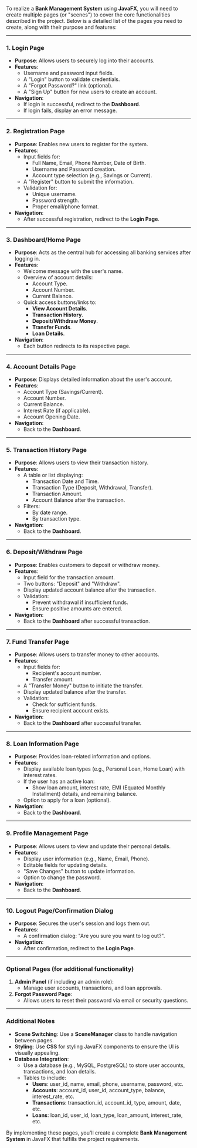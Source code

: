 To realize a **Bank Management System** using **JavaFX**, you will need to create multiple pages (or "scenes") to cover the core functionalities described in the project. Below is a detailed list of the pages you need to create, along with their purpose and features:

---

### 1. **Login Page**
   - **Purpose**: Allows users to securely log into their accounts.
   - **Features**:
     - Username and password input fields.
     - A "Login" button to validate credentials.
     - A "Forgot Password?" link (optional).
     - A "Sign Up" button for new users to create an account.
   - **Navigation**:
     - If login is successful, redirect to the **Dashboard**.
     - If login fails, display an error message.

---

### 2. **Registration Page**
   - **Purpose**: Enables new users to register for the system.
   - **Features**:
     - Input fields for:
       - Full Name, Email, Phone Number, Date of Birth.
       - Username and Password creation.
       - Account type selection (e.g., Savings or Current).
     - A "Register" button to submit the information.
     - Validation for:
       - Unique username.
       - Password strength.
       - Proper email/phone format.
   - **Navigation**:
     - After successful registration, redirect to the **Login Page**.

---

### 3. **Dashboard/Home Page**
   - **Purpose**: Acts as the central hub for accessing all banking services after logging in.
   - **Features**:
     - Welcome message with the user's name.
     - Overview of account details:
       - Account Type.
       - Account Number.
       - Current Balance.
     - Quick access buttons/links to:
       - **View Account Details**.
       - **Transaction History**.
       - **Deposit/Withdraw Money**.
       - **Transfer Funds**.
       - **Loan Details**.
   - **Navigation**:
     - Each button redirects to its respective page.

---

### 4. **Account Details Page**
   - **Purpose**: Displays detailed information about the user's account.
   - **Features**:
     - Account Type (Savings/Current).
     - Account Number.
     - Current Balance.
     - Interest Rate (if applicable).
     - Account Opening Date.
   - **Navigation**:
     - Back to the **Dashboard**.

---

### 5. **Transaction History Page**
   - **Purpose**: Allows users to view their transaction history.
   - **Features**:
     - A table or list displaying:
       - Transaction Date and Time.
       - Transaction Type (Deposit, Withdrawal, Transfer).
       - Transaction Amount.
       - Account Balance after the transaction.
     - Filters:
       - By date range.
       - By transaction type.
   - **Navigation**:
     - Back to the **Dashboard**.

---

### 6. **Deposit/Withdraw Page**
   - **Purpose**: Enables customers to deposit or withdraw money.
   - **Features**:
     - Input field for the transaction amount.
     - Two buttons: "Deposit" and "Withdraw".
     - Display updated account balance after the transaction.
     - Validation:
       - Prevent withdrawal if insufficient funds.
       - Ensure positive amounts are entered.
   - **Navigation**:
     - Back to the **Dashboard** after successful transaction.

---

### 7. **Fund Transfer Page**
   - **Purpose**: Allows users to transfer money to other accounts.
   - **Features**:
     - Input fields for:
       - Recipient's account number.
       - Transfer amount.
     - A "Transfer Money" button to initiate the transfer.
     - Display updated balance after the transfer.
     - Validation:
       - Check for sufficient funds.
       - Ensure recipient account exists.
   - **Navigation**:
     - Back to the **Dashboard** after successful transfer.

---

### 8. **Loan Information Page**
   - **Purpose**: Provides loan-related information and options.
   - **Features**:
     - Display available loan types (e.g., Personal Loan, Home Loan) with interest rates.
     - If the user has an active loan:
       - Show loan amount, interest rate, EMI (Equated Monthly Installment) details, and remaining balance.
     - Option to apply for a loan (optional).
   - **Navigation**:
     - Back to the **Dashboard**.

---

### 9. **Profile Management Page**
   - **Purpose**: Allows users to view and update their personal details.
   - **Features**:
     - Display user information (e.g., Name, Email, Phone).
     - Editable fields for updating details.
     - "Save Changes" button to update information.
     - Option to change the password.
   - **Navigation**:
     - Back to the **Dashboard**.

---

### 10. **Logout Page/Confirmation Dialog**
   - **Purpose**: Secures the user's session and logs them out.
   - **Features**:
     - A confirmation dialog: "Are you sure you want to log out?".
   - **Navigation**:
     - After confirmation, redirect to the **Login Page**.

---

### Optional Pages (for additional functionality)
1. **Admin Panel** (if including an admin role):
   - Manage user accounts, transactions, and loan approvals.
2. **Forgot Password Page**:
   - Allows users to reset their password via email or security questions.

---

### Additional Notes
- **Scene Switching**: Use a **SceneManager** class to handle navigation between pages.
- **Styling**: Use **CSS** for styling JavaFX components to ensure the UI is visually appealing.
- **Database Integration**:
  - Use a database (e.g., MySQL, PostgreSQL) to store user accounts, transactions, and loan details.
  - Tables to include:
    - **Users**: user_id, name, email, phone, username, password, etc.
    - **Accounts**: account_id, user_id, account_type, balance, interest_rate, etc.
    - **Transactions**: transaction_id, account_id, type, amount, date, etc.
    - **Loans**: loan_id, user_id, loan_type, loan_amount, interest_rate, etc.

By implementing these pages, you'll create a complete **Bank Management System** in JavaFX that fulfills the project requirements.